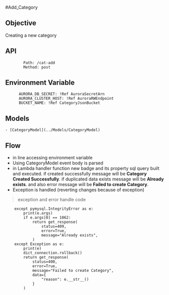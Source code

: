 #Add_Category

## Objective

Creating a new category

## API

            Path: /cat-add
            Method: post

## Environment Variable

          AURORA_DB_SECRET: !Ref AuroraSecretArn
          AURORA_CLUSTER_HOST: !Ref AuroraRWEndpoint
          BUCKET_NAME: !Ref CategoryJsonBucket

## Models

    - [CategoryModel](../Models/CategoryModel)

## Flow

- in line accessing environment variable
- Using CategoryModel event body is parsed
- in Lambda handler function new badge and its property sql query built and executed. if created successfully message will be **Category Created Successfully**. if duplicated data exists message will be **Already exists**. and also error message will be **Failed to create Category**.
- Exception is handled (reverting changes because of exception)

> exception and error handle code

```
    except pymysql.IntegrityError as e:
        print(e.args)
        if e.args[0] == 1062:
            return get_response(
                status=409,
                error=True,
                message="Already exists",
            )
    except Exception as e:
        print(e)
        dict_connection.rollback()
        return get_response(
            status=400,
            error=True,
            message="Failed to create Category",
            data={
                "reason": e.__str__()
            }
        )
```

